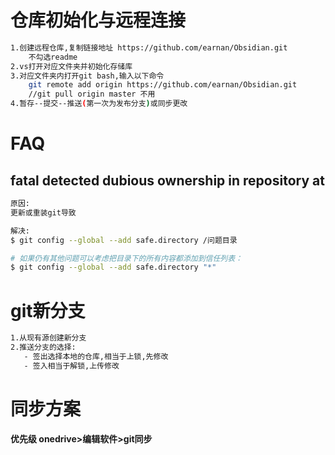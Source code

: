 # 仓库初始化与远程连接
```bash
1.创建远程仓库,复制链接地址 https://github.com/earnan/Obsidian.git
	不勾选readme
2.vs打开对应文件夹并初始化存储库
3.对应文件夹内打开git bash,输入以下命令
	git remote add origin https://github.com/earnan/Obsidian.git
	//git pull origin master 不用
4.暂存--提交--推送(第一次为发布分支)或同步更改
```

# FAQ
## fatal detected dubious ownership in repository at
```bash
原因:
更新或重装git导致

解决:
$ git config --global --add safe.directory /问题目录

# 如果仍有其他问题可以考虑把目录下的所有内容都添加到信任列表：
$ git config --global --add safe.directory "*"
```

# git新分支
```bash
1.从现有源创建新分支
2.推送分支的选择:
   - 签出选择本地的仓库,相当于上锁,先修改
   - 签入相当于解锁,上传修改
```

# 同步方案
**优先级 onedrive>编辑软件>git同步**
